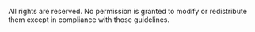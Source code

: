 All rights are reserved. No permission is granted to
modify or redistribute them except in compliance with
those guidelines.
